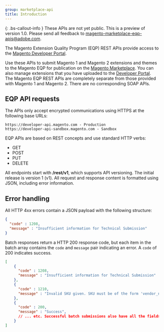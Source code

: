 ```yaml
---
group: marketplace-api
title: Introduction
---
```


{: .bs-callout-info }
These APIs are not yet public. This is a preview of version 1.0. Please send all feedback to <magento-marketplace-eqp-apis@adobe.com>.

The Magento Extension Quality Program (EQP) REST APIs provide access to the [Magento Developer Portal](https://developer.magento.com).

Use these APIs to submit Magento 1 and Magento 2 extensions and themes to the Magento EQP for publication on the [Magento Marketplace](https://marketplace.magento.com). You can also manage extensions that you have uploaded to the [Developer Portal](https://developer.magento.com).
The Magento EQP REST APIs are completely separate from those provided with Magento 1 and Magento 2. There are no corresponding SOAP APIs.

## EQP API requests

The APIs only accept encrypted communications using HTTPS at the following base URLs:

    https://developer-api.magento.com - Production
    https://developer-api-sandbox.magento.com - Sandbox

EQP APIs are based on REST concepts and use standard HTTP verbs:

-  GET
-  POST
-  PUT
-  DELETE

All endpoints start with **/rest/v1**, which supports API versioning. The initial release is version 1 (v1).
All request and response content is formatted using JSON, including error information.

## Error handling

All HTTP 4xx errors contain a JSON payload with the following structure:

```json
{
  "code" : 1208,
  "message" : "Insufficient information for Technical Submission"
}
```

Batch responses return a HTTP 200 response code, but each item in the batch array contains the `code` and `message` pair indicating an error. A `code` of 200 indicates success.

```json
[
    {
      "code" : 1208,
      "message" : "Insufficient information for Technical Submission"
    },
    {
      "code" : 1210,
      "message" : "Invalid SKU given. SKU must be of the form 'vendor_name/package_name'"
    },
    {
      "code" : 200,
      "message" : "Success",
      // ... etc. Successful batch submissions also have all the fields from a successful result.
    }
]
```

